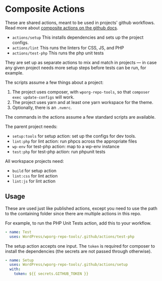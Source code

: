 # Composite Actions

These are shared actions, meant to be used in projects' github workflows. Read more about [composite actions on the github docs](https://docs.github.com/en/actions/creating-actions/creating-a-composite-action).

- `actions/setup` This installs dependencies and sets up the project configs.
- `actions/lint` This runs the linters for CSS, JS, and PHP
- `actions/test-php` This runs the php unit tests

They are set up as separate actions to mix and match in projects — in case any given project needs more setup steps before tests can be run, for example.

The scripts assume a few things about a project:

1. The project uses composer, with `wporg-repo-tools`, so that `composer exec update-configs` will work.
2. The project uses yarn and at least one yarn workspace for the theme.
3. Optionally, there is an `.nvmrc`.

The commands in the actions assume a few standard scripts are available. 

The parent project needs:

- `setup:tools` for setup action: set up the configs for dev tools.
- `lint:php` for lint action: run phpcs across the appropriate files
- `wp-env` for test-php action: map to a wp-env instance
- `test:php` for test-php action: run phpunit tests

All workspace projects need:

- `build` for setup action
- `lint:css` for lint action
- `lint:js` for lint action

## Usage

These are used just like published actions, except you need to use the path to the containing folder since there are multiple actions in this repo.

For example, to run the PHP Unit Tests action, add this to your workflow.

```yml
- name: Test
  uses: WordPress/wporg-repo-tools/.github/actions/test-php
```

The setup action accepts one input. The `token` is required for composer to install the dependencies (the secrets are not passed through otherwise).

```yml
- name: Setup
  uses: WordPress/wporg-repo-tools/.github/actions/setup
  with:
    token: ${{ secrets.GITHUB_TOKEN }}
```
